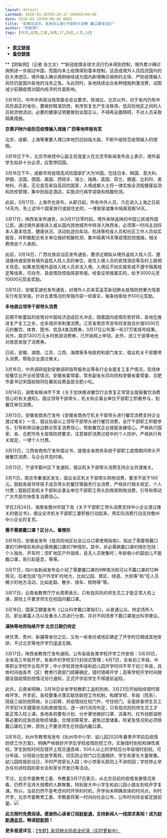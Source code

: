 ```yaml
---
layout: default
Lastmod: 2020-03-28T09:20:37.560482+00:00
date: 2020-03-19T00:00:00.000Z
title: "疫情总动员，各地怎么做|干部带头消费 戴口罩有指引"
author: "财新网"
tags: [开学,疫情,口罩,消费,17,防控,人员,16]
---
```


* [**原文链接**](http://china.caixin.com/2020-03-19/101530787.html)
* [**备份链接**](http://archive.ph/aQdrg)


**【财新网】（记者 张兰太）**新冠疫情全球大流行仍未得到控制，境外累计确诊病例进一步超过中国，而国内本土疫情得到基本控制，这造成境外人员回流国内的巨大渗透压，境外输入确诊病例继续成为国内新增确诊病例的主体，严防疫情输入风险仍是国内各地的当务之急。与此同时，各地陆续出台各种措施刺激消费，试图减少前期疫情对国内经济的负面影响。

3月18日，中共中央政治局常委会会议要求，除湖北、北京以外，对于省内仍有中风险县区的省份，要做好精准防控，有序恢复生产生活秩序。低风险地区之间的人员和货物流动，必要的健康证明要做到全国互认，不得再设置障碍，不对人员采取隔离措施。

**京蓉沪陕升级防范疫情输入措施 广西等地举报有奖**

北京、成都、上海等重要入境口岸地仍旧如临大敌，不断升级防范疫情输入的措施。

3月18日下午，北京市疾控中心副主任庞星火在北京市新闻发布会上表示，境外留学生如非十分必须，应暂停回国。

3月18日下午，成都市将疫情高风险国家扩大为16国，包括日本、韩国、意大利、伊朗、法国、德国、美国、西班牙、瑞士、瑞典、英国、荷兰、挪威、比利时、奥地利、丹麦。无论是否来自高风险国家，入境成都人士将一律实施全流程健康监测和防控管理，集中到指定酒店，实施流行病学调查和核酸检测。

此前，3月17日，上海市也宣布，从即日起，所有中外人员，凡在进入上海之日前14天内，有上述16个国家旅行或居住史的，一律居家或集中隔离观察14天。

3月17日，陕西省发布通告，从3月17日零时起，境外来陕返陕的中国公民或外国公民，通过境外直接进入或从国内其他城市中转进入陕西省，必须第一时间主动将本人基本信息、健康状况、活动轨迹向车站、机场等检疫人员和社区工作人员如实报告，并积极配合有关单位做好核酸检测、集中隔离14天等疫情防控措施，相关费用由个人承担。

此前，3月14日，广西壮族自治区发布通告，要求近期拟从境外返桂入桂人员、邀请接待或安排有境外返桂入桂人员的单位，收住入境人员的宾馆酒店等及时上报相关信息。如果发现境外返桂入桂人员非法入境、入境后不如实报告或不遵守隔离规定等线索，可向市、县疫情防控指挥部举报。经查证举报属实的，给予3000元至10000元现金奖励。

3月15日，安徽芜湖也发布通告，对境外人员来芜返芜新冠肺炎疫情防控重大隐患实行有奖举报。针对五类情况的举报内容一经查实，每条线索给予500元奖励。

**多地倡议领导干部带头消费**

前期不断蔓延的疫情对中国经济造成巨大冲击，随着国内疫情形势好转，各地在推进复产复工之余，也多措并举刺激消费。江苏省南京市宣布将发放总价值5000万元的餐饮、体育、图书、信息4类消费券，3月17日公布第一轮27万笔摇号结果。另外，南京1300万元乡村旅游消费券，已开始网上申领。此外，浙江宁波等地也对居民发放了消费券。

日前，安徽、湖南、江苏、江西、海南等多地政府和部门发文，倡议机关干部要带头消费，帮助企业渡过难关。

3月16日，中央调研组到安徽调研指导服务业等各行业全面复工复产情况，现场体验餐饮业开业经营情况。安徽省委常委、常务副省长邓向阳和安徽省委常委、合肥市委书记宋国权陪同在罍街自费品尝合肥小吃。

3月14日，湖南省株洲市下发《关于加快推进餐饮行业恢复正常营业提振餐饮消费信心的有关通知》，倡议领导干部带头，机关和企事业单位干部职工积极参与，到餐饮单位消费。

3月13日，安徽省商务厅发布《安徽省商务厅机关干部带头进行餐饮消费支持企业渡过难关》一文，倡议处级以上领导干部带头进行餐饮消费，全厅干部职工积极参与，引导和带动身边群众恢复消费信心，帮助餐饮企业提振发展信心。严格执行国家、省、合肥市有关疫情防控要求，注意做好消费过程中的个人防护。严格执行有关规定，一律个人付费。

3月13日，江西省商务厅发布倡议书，提倡全省商务系统干部职工疫情期间带头开展餐饮消费，与企业共克时艰。

3月13日，宁波市鄞州区下发通知，倡议机关干部带头消费支持企业共渡难关。

3月11日，南京市秦淮区发文，倡议全区机关干部带头购物消费，要求不低于100元。鼓励各级领导班子成员带头到餐饮等服务行业消费，严格执行相关规定，个人付费；鼓励区街机关干部和企事业单位干部职工带头到商家购物消费，引导和带动广大市民尽快恢复消费信心。

早在2月24日，海南省儋州市就下发《关于干部职工带头消费支持中小企业渡过难关的倡议书》，倡议全市机关干部职工要积极行动起来，用实际消费行动支持儋州中小企业的复苏。

**需不需要戴口罩？区分人、看情形**

3月16日，安徽省发布《低风险地区社会公众口罩使用指南》，指出了需要佩戴口罩的13种情形和非必需佩戴口罩的7种情形。其中，非必需佩戴口罩的情形包括：个人独处、开车时；空旷地区户外锻炼，且无人员聚集时；年龄极小的婴幼儿不能戴口罩，易引起窒息，等等。

3月17日，四川省新闻发布会介绍了需要戴口罩的9种情况和可以不戴口罩的12种情况，后者包括“在户外空旷的地方，比如公园、景区、绿道、大街等”和“在人员稀少的地方活动，比如走路、散步、骑车、购物等”等。

3月17日，云南省教育厅厅长周荣表示，只有低风险的师生员工才能正常入校上课，原则上不要求师生在校园内戴口罩。

3月18日，国家卫健委发布《公众科学戴口罩指引》，从普通公众、特定场所人员、职业暴露人员以及重点人员进行分类，并对不同场景下戴口罩提出科学建议。

**滇陕等地将陆续开学 北京日期仍待定**

继甘肃、贵州、新疆等省份之后，又有一些省份或地区确定了开学的日期或其他安排，不过北京等地开学仍遥遥无期。

3月17日，陕西省教育厅发布通知，公布各级各类学校开学工作安排：3月30日，全省高三年级开学，有条件的学校实行封闭式管理；4月7日，全省初三年级、中等职业学校毕业班开学；中小学校其他年级和幼儿园开学时间不早于初三年级，具体时间由各市（区）教育行政部门统筹确定，错时错峰开学；高等学校开学时间根据全国疫情防控情况另行通知，正式开学前学生不得提前返校。

此外，云南省明确，3月16日全省学校教职工返校到岗、3月23日开始陆续错时错峰开学。开学前，各校要重点落实联防联控工作机制，构建学校、年级（院系）、班级三级防控网络，关口前移，将疫情挡在校门外，守住校门。全面排查师生员工开学前14天健康状况和旅居情况，逐一进行风险判定，只有低风险的师生员工才能正常入校上课。各地各校要有计划、分步骤地做好口罩、消毒剂、红外线额温枪等必要的应急防疫物资储备，合理测算需求，避免过度储备，除紧急情况和必须佩戴口罩的工种，原则上不要求师生在校园内戴口罩。

3月16日，杭州市教育局发布《杭州市中小学、幼儿园2020年春季开学前后疫情防控工作方案》，明确严格做好开学后学校疫情防控工作。实施错时到校和弹性离校。学生到校时间应错开上班交通高峰，500人以上的学校应分年级错时到校。可分年级、分班级分批放学离校，切实防止校门口交通拥挤、学生和家长大量聚集。幼儿园除报到当日，平时严控家长入园；中小学家长原则上不进校园；学校停止举办任何进校园的家长会和家长开放日等活动。

不过，北京市委教育工委、市教委3月17日表示，从北京目前的疫情发展情况来看，仍然不支持大规模的人群聚集，特别是大中小学生和幼儿园小朋友到校开学复课。所以，当前仍然不是考虑何时开学的时机，开学尚未明确具体的时间点。何时开学，北京市委教育工委、市教委将第一时间向社会公布，公布时间将会留足提前量。[![](/images/post/d02a42d9cb3dec9320e5f550278911c7.ico)](http://china.caixin.com/2020-03-19/101530787.html)

**此文限时免费阅读。感谢热心读者订阅[财新通](http://mall.caixin.com/mall/web/product/product.html?id=733&originReferrer=appfree&channelSource=appfree)，支持新闻人一线探求真相！成为[财新通会员](http://mall.caixin.com/mall/web/list/list.html?type=127&originReferrer=appfree&channelSource=appfree)，畅读[财新网](https://datayi.cn/1lnZaaidYRRn)！**

**更多报道详见：**[【专题】新冠肺炎防疫全纪录（实时更新中）](http://m.app.caixin.com/m_topic_detail/1473.html)

